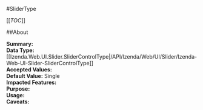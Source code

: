 #SliderType

[[_TOC_]]

##About

**Summary:**   
**Data Type:** [[Izenda.Web.UI.Slider.SliderControlType|/API/Izenda/Web/UI/Slider/Izenda-Web-UI-Slider-SliderControlType]]  
**Accepted Values:**   
**Default Value:** Single  
**Impacted Features:**   
**Purpose:**   
**Usage:**   
**Caveats:**   

